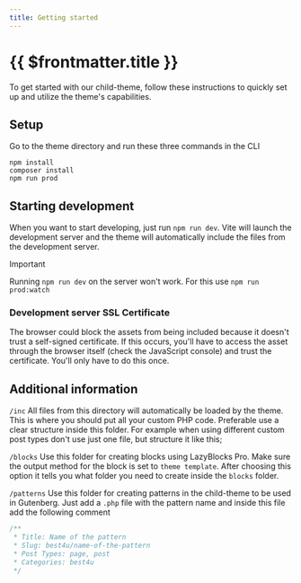 ```yaml
---
title: Getting started
---
```


# {{ $frontmatter.title }}

To get started with our child-theme, follow these instructions to quickly set up and utilize the theme's capabilities.

## Setup

Go to the theme directory and run these three commands in the CLI
```CLI
npm install
composer install
npm run prod
```

## Starting development

When you want to start developing, just run ```npm run dev```. Vite will launch the development server and the theme will automatically include the files from the development server.

> [!IMPORTANT]
> Running `npm run dev` on the server won't work. For this use `npm run prod:watch`

### Development server SSL Certificate

The browser could block the assets from being included because it doesn't trust a self-signed certificate. If this occurs, you'll have to access the asset through the browser itself (check the JavaScript console) and trust the certificate. You'll only have to do this once.

## Additional information

`/inc`
All files from this directory will automatically be loaded by the theme. This is where you should put all your custom PHP code.
Preferable use a clear structure inside this folder. For example when using different custom post types don't use just one file, but structure it like this;

`/blocks`
Use this folder for creating blocks using LazyBlocks Pro.
Make sure the output method for the block is set to `theme template`. After choosing this option it tells you what folder you need to create inside the `blocks` folder.

`/patterns`
Use this folder for creating patterns in the child-theme to be used in Gutenberg. Just add a `.php` file with the pattern name and inside this file add the following comment

```php
/**
 * Title: Name of the pattern
 * Slug: best4u/name-of-the-pattern
 * Post Types: page, post
 * Categories: best4u
 */
```